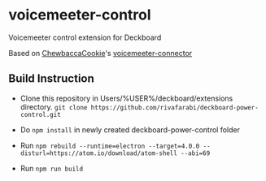 # voicemeeter-control
Voicemeeter control extension for Deckboard

Based on [ChewbaccaCookie](https://github.com/ChewbaccaCookie)'s [voicemeeter-connector](https://www.npmjs.com/package/voicemeeter-connector)

## Build Instruction
- Clone this repository in Users/%USER%/deckboard/extensions directory.
`` git clone https://github.com/rivafarabi/deckboard-power-control.git ``

- Do ``npm install`` in newly created deckboard-power-control folder

- Run ``npm rebuild --runtime=electron --target=4.0.0 --disturl=https://atom.io/download/atom-shell --abi=69``

- Run ``npm run build``
